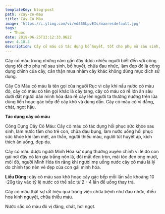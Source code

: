 ```yaml
---
templateKey: blog-post
path: /cay-co-mau
title: Cây Cỏ Máu
image: 'https://i.ytimg.com/vi/vd35SLpvEIs/maxresdefault.jpg' 
tags:
  - Thuoc
date: 2019-06-25T13:12:33.962Z
uev: 4.18.3
description: Cây cỏ máu có tác dụng bổ huyết, tốt cho phụ nữ sau sinh, chữa đau nhức, an ngon ngủ tốt.
---
```


Cây có máu trong những năm gần đây được nhiều người biết đến với công dụng tốt cho phụ nữ sau sinh, bổ huyết, chữa đau nhức, làm đẹp đó là công dụng chính của cây, cẩn thận mua nhầm cây khác không đúng mục đích sử dụng.


Cây Cỏ Máu  cỏ máu là tên gọi của người Rục vì cây khi nấu nước có màu đỏ, cây cỏ máu có tên gọi khác là cây tang, cây cỏ máu có rễ lớn ăn sâu dưới đất người dân minh hóa đào rễ cây lên người ta thường nướng trên lửa dùng liền hoạc gác bếp để cây khô và dùng dần. Cây cỏ máu có vị đắng, chát, ngọt hậu.

**Tác dụng cây cỏ máu**

Công Dụng Cây Cỏ Máu: Cây cỏ máu có tác dụng hồi phục sức khỏe sau sinh, làm nước tắm cho trẻ con, chữa đau bụng, làm nước uống hồi phục sức khỏe khi làm mệt, an thần, người thiếu máu, người tút huyết áp, kích thích ăn uống, đẹp da.

Cây cỏ máu được người Minh Hóa sử dụng thường xuyên chính vì lẽ đó con gái nơi đây có làn gia trắng nõn là, đôi mắt đen tròn, mái tóc đen óng mượt, môi đỏ, người Minh Hóa tin rằng khi người mẹ uống nước cây cỏ máu là lý do chính tạo nên vẻ đẹp của con gái minh hóa.

**Liều Dùng:** cây cỏ máu sao khô hoạc cây gác bếp mỗi lần sắc khoảng 10 -20g tùy vào tỷ lệ nước có thể sắc từ 2 - 4 lần để uống thay trà.

Cây cỏ máu thật sự rất hiệu quả trong việc chữa bệnh như đau nhức, điều hoa kinh nguyệt, chữa thiếu máu.

Nước sắc có màu đỏ vị đăng, chát, hơi ngọt.

